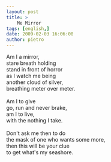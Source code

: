 ```yaml
---
layout: post
title: >
    Me Mirror
tags: [english,]
date: 2009-02-03 16:06:00
author: pietro
---
```

Am I a mirror,<br/>stare breath holding<br/>stand in front of horror<br/>as I watch me being<br/>another cloud of silver,<br/>breathing meter over meter.<br/><br/>Am I to give<br/>go, run and never brake,<br/>am I to live,<br/>with the nothing I take.<br/><br/>Don't ask me then to do<br/>the mask of one who wants some more,<br/>then this will be your clue<br/>to get what's my seashore.
